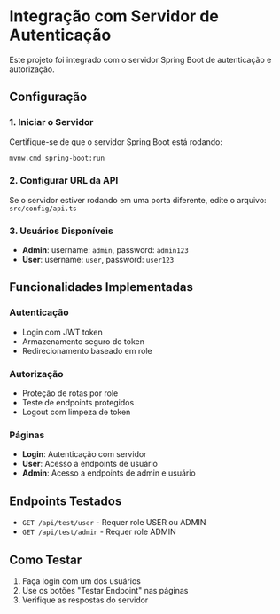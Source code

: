 # Integração com Servidor de Autenticação

Este projeto foi integrado com o servidor Spring Boot de autenticação e autorização.

## Configuração

### 1. Iniciar o Servidor
Certifique-se de que o servidor Spring Boot está rodando:
```bash
mvnw.cmd spring-boot:run
```

### 2. Configurar URL da API
Se o servidor estiver rodando em uma porta diferente, edite o arquivo:
`src/config/api.ts`

### 3. Usuários Disponíveis
- **Admin**: username: `admin`, password: `admin123`
- **User**: username: `user`, password: `user123`

## Funcionalidades Implementadas

### Autenticação
- Login com JWT token
- Armazenamento seguro do token
- Redirecionamento baseado em role

### Autorização
- Proteção de rotas por role
- Teste de endpoints protegidos
- Logout com limpeza de token

### Páginas
- **Login**: Autenticação com servidor
- **User**: Acesso a endpoints de usuário
- **Admin**: Acesso a endpoints de admin e usuário

## Endpoints Testados
- `GET /api/test/user` - Requer role USER ou ADMIN
- `GET /api/test/admin` - Requer role ADMIN

## Como Testar
1. Faça login com um dos usuários
2. Use os botões "Testar Endpoint" nas páginas
3. Verifique as respostas do servidor